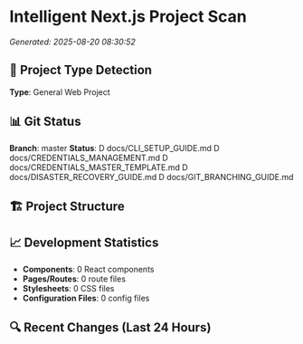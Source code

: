 ﻿# Intelligent Next.js Project Scan
*Generated: 2025-08-20 08:30:52*

## 🎯 Project Type Detection
**Type**: General Web Project



## 📊 Git Status
**Branch**: master
**Status**: 
 D docs/CLI_SETUP_GUIDE.md  D docs/CREDENTIALS_MANAGEMENT.md  D docs/CREDENTIALS_MASTER_TEMPLATE.md  D docs/DISASTER_RECOVERY_GUIDE.md  D docs/GIT_BRANCHING_GUIDE.md

## 🏗️ Project Structure






## 📈 Development Statistics
- **Components**: 0 React components
- **Pages/Routes**: 0 route files
- **Stylesheets**: 0 CSS files
- **Configuration Files**: 0 config files

## 🔍 Recent Changes (Last 24 Hours)


